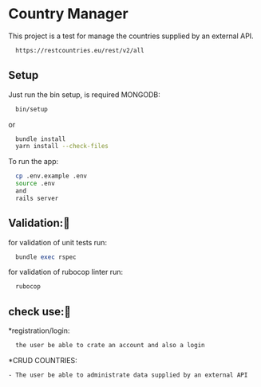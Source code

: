 # Country Manager

This project is a test for manage the countries supplied by an external API.
```bash
  https://restcountries.eu/rest/v2/all
```

## Setup

Just run the bin setup, is required MONGODB:

```bash
  bin/setup
```
or

```bash
  bundle install
  yarn install --check-files
```

To run the app:

```bash
  cp .env.example .env
  source .env
  and
  rails server
```

## Validation:💎

for validation of unit tests run:

```ruby
  bundle exec rspec
```

for validation of rubocop linter run:

```ruby
  rubocop
```

## check use:💎

*registration/login:
```bash
  the user be able to crate an account and also a login
```

*CRUD COUNTRIES:
```bash
- The user be able to administrate data supplied by an external API
```
